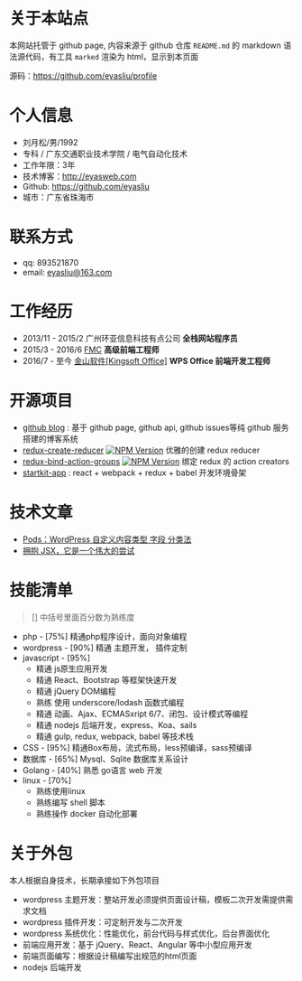 # 关于本站点

本网站托管于 github page, 内容来源于 github 仓库 `README.md` 的 markdown 语法源代码，有工具 `marked` 渲染为 html，显示到本页面

源码：https://github.com/eyasliu/profile

# 个人信息

 - 刘月松/男/1992
 - 专科 / 广东交通职业技术学院 / 电气自动化技术 
 - 工作年限：3年
 - 技术博客：http://eyasweb.com
 - Github: https://github.com/eyasliu
 - 城市：广东省珠海市

# 联系方式

 - qq: 893521870
 - email: eyasliu@163.com

# 工作经历

 - 2013/11 - 2015/2 广州环亚信息科技有点公司 **全栈网站程序员**
 - 2015/3 - 2016/6 [FMC](http://www.fmces.com) **高级前端工程师**
 - 2016/7 - 至今 [金山软件[Kingsoft Office]](http://www.wps.cn/) **WPS Office 前端开发工程师**

# 开源项目

 - [github blog](https://github.com/eyasliu/eyasliu.github.io) : 基于 github page, github api, github issues等纯 github 服务搭建的博客系统
 - [redux-create-reducer](https://github.com/eyasliu/redux-create-reducer) [![NPM Version](https://img.shields.io/npm/v/redux-create-reducer.svg?style=flat)](https://www.npmjs.org/package/redux-create-reducer) 优雅的创建 redux reducer
 - [redux-bind-action-groups](https://github.com/eyasliu/redux-bind-action-groups) [![NPM Version](https://img.shields.io/npm/v/redux-bind-action-groups.svg?style=flat)](https://www.npmjs.org/package/redux-bind-action-groups) 绑定 redux 的 action creators
 - [startkit-app](https://github.com/eyasliu/startkit-app) : react + webpack + redux + babel 开发环境骨架

# 技术文章

 - [Pods：WordPress 自定义内容类型 字段 分类法](http://ninghao.net/blog/1409)
 - [拥抱 JSX，它是一个伟大的尝试](https://segmentfault.com/a/1190000005732526)

# 技能清单

> [] 中括号里面百分数为熟练度

 - php - [75%] 精通php程序设计，面向对象编程
 - wordpress - [90%] 精通 主题开发， 插件定制
 - javascript - [95%] 
    * 精通 js原生应用开发
    * 精通 React、Bootstrap 等框架快速开发
    * 精通 jQuery DOM编程
    * 熟练 使用 underscore/lodash 函数式编程
    * 精通 动画、Ajax、ECMASxript 6/7、闭包、设计模式等编程
    * 精通 nodejs 后端开发，express、Koa、sails
    * 精通 gulp, redux, webpack, babel 等技术栈
 - CSS - [95%] 精通Box布局，流式布局，less预编译，sass预编译
 - 数据库 - [65%] Mysql、Sqlite 数据库关系设计
 - Golang - [40%] 熟悉 go语言 web 开发
 - linux - [70%] 
     + 熟练使用linux
     + 熟练编写 shell 脚本
     + 熟练操作 docker 自动化部署

# 关于外包

本人根据自身技术，长期承接如下外包项目

- wordpress 主题开发：整站开发必须提供页面设计稿，模板二次开发需提供需求文档
- wordpress 插件开发：可定制开发与二次开发
- wordpress 系统优化：性能优化，前台代码与样式优化，后台界面优化
- 前端应用开发：基于 jQuery、React、Angular 等中小型应用开发
- 前端页面编写：根据设计稿编写出规范的html页面
- nodejs 后端开发
